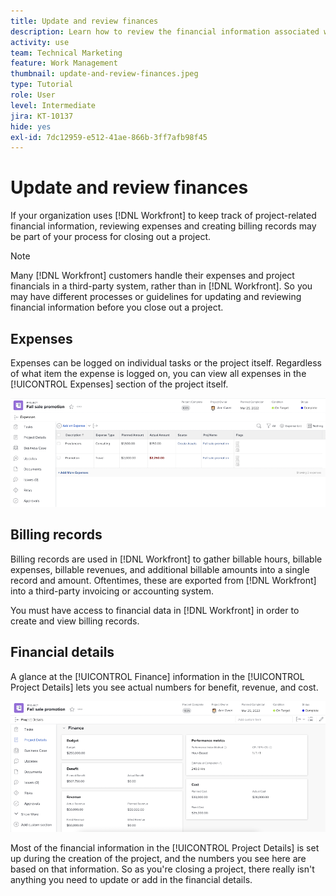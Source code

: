 ```yaml
---
title: Update and review finances
description: Learn how to review the financial information associated with a project in [!DNL  Workfront].
activity: use
team: Technical Marketing
feature: Work Management
thumbnail: update-and-review-finances.jpeg
type: Tutorial
role: User
level: Intermediate
jira: KT-10137
hide: yes
exl-id: 7dc12959-e512-41ae-866b-3ff7afb98f45
---
```

# Update and review finances

If your organization uses [!DNL Workfront] to keep track of project-related financial information, reviewing expenses and creating billing records may be part of your process for closing out a project.

>[!NOTE]
>
>Many [!DNL Workfront] customers handle their expenses and project financials in a third-party system, rather than in [!DNL Workfront]. So you may have different processes or guidelines for updating and reviewing financial information before you close out a project.


## Expenses

Expenses can be logged on individual tasks or the project itself. Regardless of what item the expense is logged on, you can view all expenses in the [!UICONTROL Expenses] section of the project itself.

![[!UICONTROL Expenses] section of a project](assets/expense-section.png)

## Billing records

Billing records are used in [!DNL Workfront] to gather billable hours, billable expenses, billable revenues, and additional billable amounts into a single record and amount. Oftentimes, these are exported from [!DNL Workfront] into a third-party invoicing or accounting system.

You must have access to financial data in [!DNL Workfront] in order to create and view billing records.

## Financial details

A glance at the [!UICONTROL Finance] information in the [!UICONTROL Project Details] lets you see actual numbers for benefit, revenue, and cost.

![Finances section of [!UICONTROL Project Details] window on a project](assets/finance-section-project-details.png)

Most of the financial information in the [!UICONTROL Project Details] is set up during the creation of the project, and the numbers you see here are based on that information. So as you're closing a project, there really isn't anything you need to update or add in the financial details.

<!---
learn more urls
Create billing records
Manage project expenses
Project finances
--->

